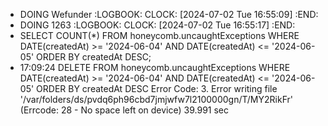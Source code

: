 - DOING Wefunder
  :LOGBOOK:
  CLOCK: [2024-07-02 Tue 16:55:09]
  :END:
- DOING 1263
  :LOGBOOK:
  CLOCK: [2024-07-02 Tue 16:55:17]
  :END:
- SELECT 
      COUNT(*)
  FROM
      honeycomb.uncaughtExceptions
  WHERE
      DATE(createdAt) >= '2024-06-04'
          AND DATE(createdAt) <= '2024-06-05'
  ORDER BY createdAt DESC;
- 17:09:24	DELETE FROM honeycomb.uncaughtExceptions  WHERE     DATE(createdAt) >= '2024-06-04'     AND DATE(createdAt) <= '2024-06-05' ORDER BY createdAt DESC	Error Code: 3. Error writing file '/var/folders/ds/pvdq6ph96cbd7jmjwfw7l2100000gn/T/MY2RikFr' (Errcode: 28 - No space left on device)	39.991 sec